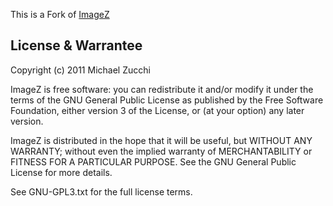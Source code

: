 This is a Fork of [ImageZ](https://code.google.com/p/mediaz/)

License & Warrantee
-------------------

Copyright (c) 2011 Michael Zucchi

ImageZ is free software: you can redistribute it and/or modify
it under the terms of the GNU General Public License as published by
the Free Software Foundation, either version 3 of the License, or
(at your option) any later version.

ImageZ is distributed in the hope that it will be useful,
but WITHOUT ANY WARRANTY; without even the implied warranty of
MERCHANTABILITY or FITNESS FOR A PARTICULAR PURPOSE.  See the
GNU General Public License for more details.

See GNU-GPL3.txt for the full license terms.

